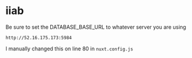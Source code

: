# iiab

Be sure to set the DATABASE_BASE_URL to whatever server you are using

`http://52.16.175.173:5984`

I manually changed this on line 80 in `nuxt.config.js`
